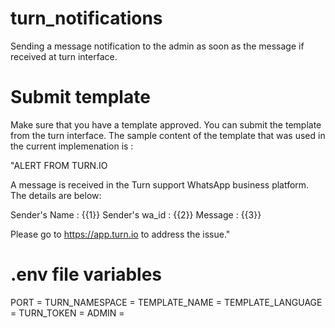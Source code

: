 # turn_notifications
Sending a message notification to the admin as soon as the message if received at turn interface. 

# Submit template
Make sure that you have a template approved. You can submit the template from the turn interface. The sample content of the template that was used in the current implemenation is :

"ALERT FROM TURN.IO

A message is received in the Turn support WhatsApp business platform. The details are below:

Sender's Name : {{1}}
Sender's wa_id : {{2}}
Message : {{3}}

Please go to https://app.turn.io to address the issue."

# .env file variables
PORT =
TURN_NAMESPACE = 
TEMPLATE_NAME = 
TEMPLATE_LANGUAGE = 
TURN_TOKEN = 
ADMIN = <Phone number of the admin>
